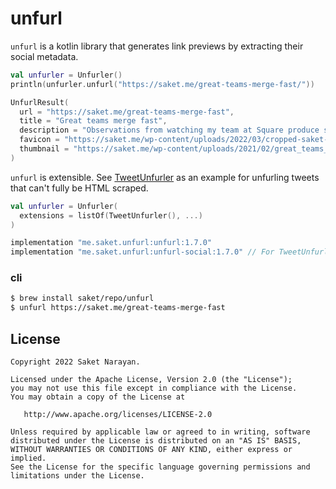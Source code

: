 # unfurl

`unfurl` is a kotlin library that generates link previews by extracting their social metadata.

```kotlin
val unfurler = Unfurler()
println(unfurler.unfurl("https://saket.me/great-teams-merge-fast/"))

UnfurlResult(
  url = "https://saket.me/great-teams-merge-fast", 
  title = "Great teams merge fast", 
  description = "Observations from watching my team at Square produce stellar work while moving fast and not breaking things.", 
  favicon = "https://saket.me/wp-content/uploads/2022/03/cropped-saket-photo-180x180.jpg", 
  thumbnail = "https://saket.me/wp-content/uploads/2021/02/great_teams_merge_fast_cover.jpg"
)
```

`unfurl` is extensible. See [TweetUnfurler](https://github.com/saket/unfurl/blob/trunk/unfurl-social/src/main/kotlin/me/saket/unfurl/social/TweetUnfurler.kt) as an example for unfurling tweets that can't fully be HTML scraped.

```kotlin
val unfurler = Unfurler(
  extensions = listOf(TweetUnfurler(), ...)
)
```
```groovy
implementation "me.saket.unfurl:unfurl:1.7.0"
implementation "me.saket.unfurl:unfurl-social:1.7.0" // For TweetUnfurler.
```

### cli
```bash
$ brew install saket/repo/unfurl
$ unfurl https://saket.me/great-teams-merge-fast
```

## License

```
Copyright 2022 Saket Narayan.

Licensed under the Apache License, Version 2.0 (the "License");
you may not use this file except in compliance with the License.
You may obtain a copy of the License at

   http://www.apache.org/licenses/LICENSE-2.0

Unless required by applicable law or agreed to in writing, software
distributed under the License is distributed on an "AS IS" BASIS,
WITHOUT WARRANTIES OR CONDITIONS OF ANY KIND, either express or implied.
See the License for the specific language governing permissions and
limitations under the License.
```
